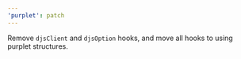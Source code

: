 ```yaml
---
'purplet': patch
---
```


Remove `djsClient` and `djsOption` hooks, and move all hooks to using purplet structures.
